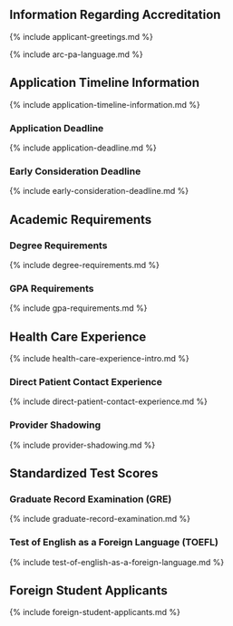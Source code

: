 ## Information Regarding Accreditation 

{% include applicant-greetings.md %}

{% include arc-pa-language.md %}

## Application Timeline Information

{% include application-timeline-information.md %}

### Application Deadline

{% include application-deadline.md %}

### Early Consideration Deadline

{% include early-consideration-deadline.md %}

## Academic Requirements

### Degree Requirements

{% include degree-requirements.md %}

### GPA Requirements

{% include gpa-requirements.md %}

## Health Care Experience

{% include health-care-experience-intro.md %}

### Direct Patient Contact Experience

{% include direct-patient-contact-experience.md %}

### Provider Shadowing

{% include provider-shadowing.md %}

## Standardized Test Scores

### Graduate Record Examination (GRE) 

{% include graduate-record-examination.md %}

### Test of English as a Foreign Language (TOEFL)

{% include test-of-english-as-a-foreign-language.md %}

## Foreign Student Applicants  

{% include foreign-student-applicants.md %}